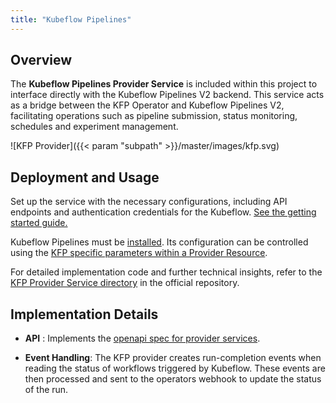 ```yaml
---
title: "Kubeflow Pipelines"
---
```


## Overview

The **Kubeflow Pipelines Provider Service** is included within this project to interface directly with the
Kubeflow Pipelines V2 backend. This service acts as a bridge between the KFP Operator and Kubeflow Pipelines V2,
facilitating operations such as pipeline submission, status monitoring, schedules and experiment management.

![KFP Provider]({{< param "subpath" >}}/master/images/kfp.svg)

## Deployment and Usage

Set up the service with the necessary configurations, including API endpoints and authentication
credentials for the Kubeflow. [See the getting started guide.](../../../getting-started/installation/#providers)

Kubeflow Pipelines must be [installed](https://www.kubeflow.org/docs/components/pipelines/operator-guides/installation/).
Its configuration can be controlled using the [KFP specific parameters within a Provider Resource](../../resources/provider/#kubeflow).

For detailed implementation code and further technical insights, refer to the
[KFP Provider Service directory](https://github.com/sky-uk/kfp-operator/tree/master/provider-service/kfp) in the
official repository.

## Implementation Details

- **API** : Implements the [openapi spec for provider services](../overview/#api).

- **Event Handling**: The KFP provider creates run-completion events when reading the status of workflows triggered by
Kubeflow. These events are then processed and sent to the operators webhook to update the status of the run.
